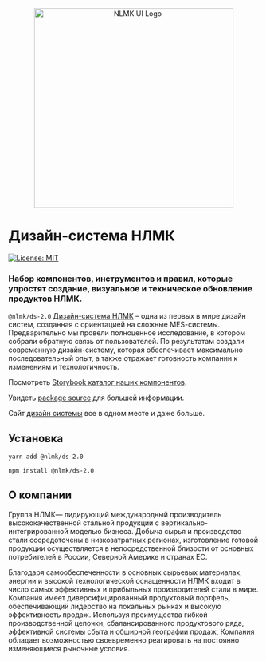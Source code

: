<div align="center">
    <a href="https://nlmk-group.github.io/ds-2.0" target="_blank">
    <img src="https://nlmk-group.github.io/ds-2.0/img/logo-header.png" alt="NLMK UI Logo" width="400"/>
    </a>
</div>

# Дизайн-система НЛМК
[![License: MIT](https://img.shields.io/badge/License-MIT-yellow.svg)](https://opensource.org/licenses/MIT)

### Набор компонентов, инструментов и правил, которые упростят создание, визуальное и техническое обновление продуктов НЛМК.

`@nlmk/ds-2.0` [Дизайн-система НЛМК](https://github.com/nlmk-group/ds-2.0) – одна из первых в мире дизайн систем, созданная с ориентацией на сложные MES-cистемы. Предварительно мы провели полноценное исследование, в котором собрали обратную связь от пользователей. По результатам создали современную дизайн-систему, которая обеспечивает максимально последовательный опыт, а также отражает готовность компании к изменениям и технологичность.

Посмотреть [Storybook каталог наших компонентов](https://nlmk-group.github.io/ds-2.0).

Увидеть [package source](https://github.com/nlmk-group/ds-2.0) для большей информации.

Сайт [дизайн системы](https://ds.nlmk.com/) все в одном месте и даже больше.

## Установка

`yarn add @nlmk/ds-2.0`

`npm install @nlmk/ds-2.0`

## О компании

Группа НЛМК— лидирующий международный производитель высококачественной стальной продукции с вертикально-интегрированной моделью бизнеса. Добыча сырья и производство стали сосредоточены в низкозатратных регионах, изготовление готовой продукции осуществляется в непосредственной близости от основных потребителей в России, Северной Америке и странах ЕС.

Благодаря самообеспеченности в основных сырьевых материалах, энергии и высокой технологической оснащенности НЛМК входит в число самых эффективных и прибыльных производителей стали в мире. Компания имеет диверсифицированный продуктовый портфель, обеспечивающий лидерство на локальных рынках и высокую эффективность продаж. Используя преимущества гибкой производственной цепочки, сбалансированного продуктового ряда, эффективной системы сбыта и обширной географии продаж, Компания обладает возможностью своевременно реагировать на постоянно изменяющиеся рыночные условия.
